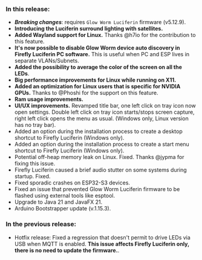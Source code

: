<style>
.footer {
  display: none;
}
.px-3 {
  padding-right: 30px !important;
  padding-left: 10px !important;
}
.my-5 {
  margin-top: 10px !important;
  margin-bottom: 10px !important;
}
strong {
  font-weight: bold;
}
</style>

### In this release:
- ***Breaking changes***: requires `Glow Worm Luciferin` firmware (v5.12.9).
- **Introducing the Luciferin surround lighting with satellites.**
- **Added Wayland support for Linux.** Thanks @h7io for the contribution to this feature.
- **It's now possible to **disable Glow Worm device auto discovery** in Firefly Luciferin PC software.** This is useful
  when PC and ESP lives in separate VLANs/Subnets.
- **Added the possibility to average the color of the screen on all the LEDs**.
- **Big performance improvements for Linux while running on X11.**
- **Added an optimization for Linux users that is specific for NVIDIA GPUs.** Thanks to @Phoshi for the support on this
  feature.
- **Ram usage improvements.**
- **UI/UX improvements.** Revamped title bar, one left click on tray icon now open settings. Double left click on tray
  icon starts/stops screen capture, right left click opens the menu as usual. (Windows only, Linux version has no tray
  bar).
- Added an option during the installation process to create a desktop shortcut to Firefly Luciferin (Windows only).
- Added an option during the installation process to create a start menu shortcut to Firefly Luciferin (Windows only).
- Potential off-heap memory leak on Linux. Fixed. Thanks @jypma for fixing this issue.
- Firefly Luciferin caused a brief audio stutter on some systems during startup. Fixed.
- Fixed sporadic crashes on ESP32-S3 devices.
- Fixed an issue that prevented Glow Worm Luciferin firmware to be flashed using external tools like esptool.
- Upgrade to Java 21 and JavaFX 21.
- Arduino Bootstrapper update (v.1.15.3).

### In the previous release:

- Hotfix release: Fixed a regression that doesn't permit to drive LEDs via USB when MQTT is enabled. **This issue
  affects Firefly Luciferin only, there is no need to update the firmware.**.
